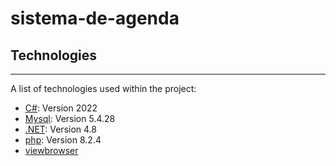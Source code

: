 # sistema-de-agenda
## Technologies
***
A list of technologies used within the project:
* [C#](https://visualstudio.microsoft.com/es/downloads/): Version 2022
* [Mysql](https://example.com): Version 5.4.28
* [.NET](https://example.com): Version 4.8
* [php](https://example.com): Version 8.2.4
* [viewbrowser](https://example.com)
